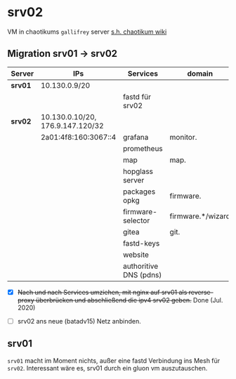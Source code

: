 # srv02

VM in chaotikums `gallifrey` server [s.h. chaotikum wiki](https://wiki.chaotikum.org/ag:infrastruktur:chaotikum:gallifrey)

## Migration srv01 -> srv02

| Server    | IPs                              | Services               | domain            | Port | Pfad                                                                |
|-----------|----------------------------------|------------------------|-------------------|------|---------------------------------------------------------------------|
| **srv01** | 10.130.0.9/20                    |                        |                   |      |                                                                     |
|           |                                  | fastd für srv02        |                   |      | `srv01:freifunk <=> srv02:enp7s0`                                   |
| **srv02** | 10.130.0.10/20, 176.9.147.120/32 |                        |                   |      |                                                                     |
|           | 2a01:4f8:160:3067::4             | grafana                | monitor.          | 3000 |                                                                     |
|           |                                  | prometheus             |                   | 9090 |                                                                     |
|           |                                  | map                    | map.              |      | /var/www/hopglass                                                   |
|           |                                  | hopglass server        |                   | 4000 | ~hopglass/hopglass-server                                           |
|           |                                  | packages opkg          | firmware.         |      | /var/www/firmware                                                   |
|           |                                  | firmware-selector      | firmware.*/wizard |      | /var/www/firmware-selector                                          |
|           |                                  | gitea                  | git.              | 3001 | /home/git                                                           |
|           |                                  | fastd-keys             |                   |      | [repo](https://git.luebeck.freifunk.net/FreifunkLuebeck/fastd-keys) |
|           |                                  | website                |                   |      | /var/www/luebeck.freifunk.net                                       |
|           |                                  | authoritive DNS (pdns) |                   | 53   | /var/lib/powerdns/zones                                             |

- [x] ~~Nach und nach Services umziehen, mit nginx auf srv01 als reverse-proxy überbrücken und abschließend die ipv4 srv02 geben.~~ Done (Jul. 2020)
- [ ] srv02 ans neue (batadv15) Netz anbinden.


## srv01
`srv01` macht im Moment nichts, außer eine fastd Verbindung ins Mesh für `srv02`. Interessant wäre es, srv01 durch ein gluon vm auszutauschen.
